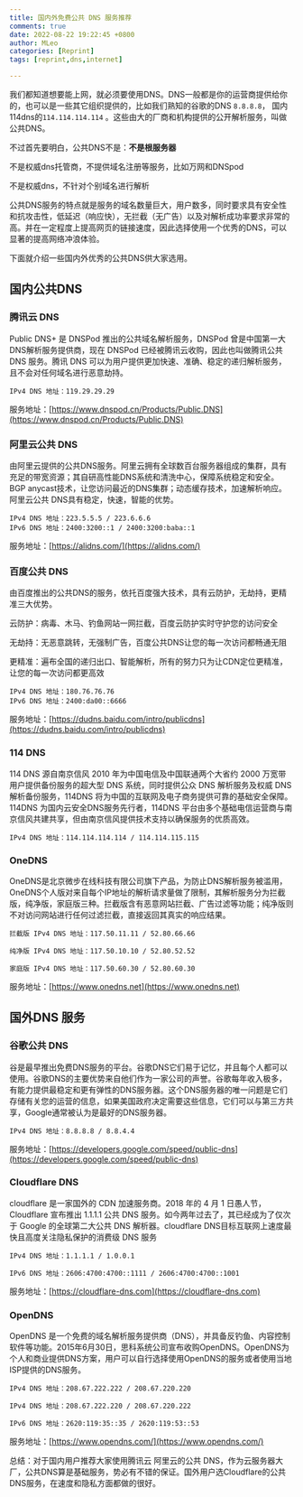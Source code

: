 ```yaml
---
title: 国内外免费公共 DNS 服务推荐
comments: true
date: 2022-08-22 19:22:45 +0800
author: MLeo
categories: [Reprint]
tags: [reprint,dns,internet]

---
```



我们都知道想要能上网，就必须要使用DNS。DNS一般都是你的运营商提供给你的，也可以是一些其它组织提供的，比如我们熟知的谷歌的DNS `8.8.8.8`， 国内114dns的`114.114.114.114` 。这些由大的厂商和机构提供的公开解析服务，叫做公共DNS。

不过首先要明白，公共DNS不是：**不是根服务器**

不是权威dns托管商，不提供域名注册等服务，比如万网和DNSpod

不是权威dns，不针对个别域名进行解析

公共DNS服务的特点就是服务的域名数量巨大，用户数多，同时要求具有安全性和抗攻击性，低延迟（响应快），无拦截（无广告）以及对解析成功率要求非常的高。并在一定程度上提高网页的链接速度，因此选择使用一个优秀的DNS，可以显著的提高网络冲浪体验。

下面就介绍一些国内外优秀的公共DNS供大家选用。


## 国内公共DNS

### 腾讯云 DNS

Public DNS+ 是 DNSPod 推出的公共域名解析服务，DNSPod 曾是中国第一大DNS解析服务提供商，现在 DNSPod 已经被腾讯云收购，因此也叫做腾讯公共 DNS 服务。腾讯 DNS 可以为用户提供更加快速、准确、稳定的递归解析服务，且不会对任何域名进行恶意劫持。

```
IPv4 DNS 地址：119.29.29.29
```

服务地址：[https://www.dnspod.cn/Products/Public.DNS](https://www.dnspod.cn/Products/Public.DNS)


### 阿里云公共 DNS

由阿里云提供的公共DNS服务。阿里云拥有全球数百台服务器组成的集群，具有充足的带宽资源；其自研高性能DNS系统和清洗中心，保障系统稳定和安全。BGP anycast技术，让您访问最近的DNS集群；动态缓存技术，加速解析响应。阿里云公共 DNS具有稳定，快速，智能的优势。

```
IPv4 DNS 地址：223.5.5.5 / 223.6.6.6
IPv6 DNS 地址：2400:3200::1 / 2400:3200:baba::1
```

服务地址：[https://alidns.com/](https://alidns.com/)

### 百度公共 DNS

由百度推出的公共DNS的服务，依托百度强大技术，具有云防护，无劫持，更精准三大优势。

云防护：病毒、木马、钓鱼网站一网拦截，百度云防护实时守护您的访问安全

无劫持：无恶意跳转，无强制广告，百度公共DNS让您的每一次访问都畅通无阻

更精准：遍布全国的递归出口、智能解析，所有的努力只为让CDN定位更精准，让您的每一次访问都更高效
```
IPv4 DNS 地址：180.76.76.76
IPv6 DNS 地址：2400:da00::6666
```

服务地址：[https://dudns.baidu.com/intro/publicdns](https://dudns.baidu.com/intro/publicdns)


### 114 DNS

114 DNS 源自南京信风 2010 年为中国电信及中国联通两个大省约 2000 万宽带用户提供备份服务的超大型 DNS 系统，同时提供公众 DNS 解析服务及权威 DNS 解析备份服务，114DNS 将为中国的互联网及电子商务提供可靠的基础安全保障。114DNS 为国内云安全DNS服务先行者，114DNS 平台由多个基础电信运营商与南京信风共建共享，但由南京信风提供技术支持以确保服务的优质高效。

```
IPv4 DNS 地址：114.114.114.114 / 114.114.115.115
```


### OneDNS

OneDNS是北京微步在线科技有限公司旗下产品，为防止DNS解析服务被滥用，OneDNS个人版对来自每个IP地址的解析请求量做了限制，其解析服务分为拦截版，纯净版，家庭版三种。拦截版含有恶意网站拦截、广告过滤等功能；纯净版则不对访问网站进行任何过滤拦截，直接返回其真实的响应结果。

```
拦截版 IPv4 DNS 地址：117.50.11.11 / 52.80.66.66

纯净版 IPv4 DNS 地址：117.50.10.10 / 52.80.52.52

家庭版 IPv4 DNS 地址：117.50.60.30 / 52.80.60.30
```

服务地址：[https://www.onedns.net](https://www.onedns.net)


## 国外DNS 服务

### 谷歌公共 DNS

谷是最早推出免费DNS服务的平台。谷歌DNS它们易于记忆，并且每个人都可以使用。谷歌DNS的主要优势来自他们作为一家公司的声誉。谷歌每年收入极多，有能力提供最稳定和更有弹性的DNS服务器。这个DNS服务器的唯一问题是它们存储有关您的运营的信息，如果美国政府决定需要这些信息，它们可以与第三方共享，Google通常被认为是最好的DNS服务器。
```
IPv4 DNS 地址：8.8.8.8 / 8.8.4.4
```

服务地址：[https://developers.google.com/speed/public-dns](https://developers.google.com/speed/public-dns)

### Cloudflare DNS

cloudflare 是一家国外的 CDN 加速服务商。2018 年的 4 月 1 日愚人节，Cloudflare 宣布推出 1.1.1.1 公共 DNS 服务。如今两年过去了，其已经成为了仅次于 Google 的全球第二大公共 DNS 解析器。cloudflare DNS目标互联网上速度最快且高度关注隐私保护的消费级 DNS 服务

```
IPv4 DNS 地址：1.1.1.1 / 1.0.0.1

IPv6 DNS 地址：2606:4700:4700::1111 / 2606:4700:4700::1001
```

服务地址：[https://cloudflare-dns.com](https://cloudflare-dns.com)

### OpenDNS

OpenDNS 是一个免费的域名解析服务提供商（DNS），并具备反钓鱼、内容控制软件等功能。2015年6月30日，思科系统公司宣布收购OpenDNS。OpenDNS为个人和商业提供DNS方案，用户可以自行选择使用OpenDNS的服务或者使用当地ISP提供的DNS服务。

```
IPv4 DNS 地址：208.67.222.222 / 208.67.220.220

IPv4 DNS 地址：208.67.222.220 / 208.67.220.222

IPv6 DNS 地址：2620:119:35::35 / 2620:119:53::53
```

服务地址：[https://www.opendns.com/](https://www.opendns.com/)


总结：对于国内用户推荐大家使用腾讯云 阿里云的公共 DNS，作为云服务器大厂，公共DNS算是基础服务，势必有不错的保证。国外用户选Cloudflare的公共DNS服务，在速度和隐私方面都做的很好。